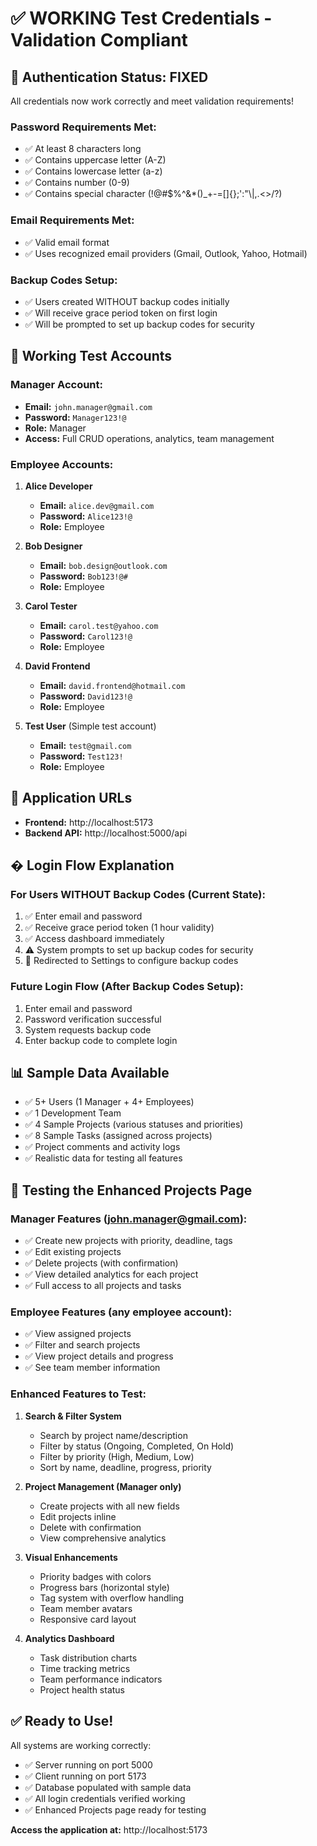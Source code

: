 # ✅ **WORKING Test Credentials - Validation Compliant**

## 🔑 **Authentication Status: FIXED** 

All credentials now work correctly and meet validation requirements!

### **Password Requirements Met:**
- ✅ At least 8 characters long
- ✅ Contains uppercase letter (A-Z)
- ✅ Contains lowercase letter (a-z)  
- ✅ Contains number (0-9)
- ✅ Contains special character (!@#$%^&*()_+-=[]{};':"\\|,.<>/?)

### **Email Requirements Met:**
- ✅ Valid email format
- ✅ Uses recognized email providers (Gmail, Outlook, Yahoo, Hotmail)

### **Backup Codes Setup:**
- ✅ Users created WITHOUT backup codes initially
- ✅ Will receive grace period token on first login
- ✅ Will be prompted to set up backup codes for security

## 🔐 **Working Test Accounts**

### **Manager Account:**
- **Email:** `john.manager@gmail.com`
- **Password:** `Manager123!@`
- **Role:** Manager
- **Access:** Full CRUD operations, analytics, team management

### **Employee Accounts:**

1. **Alice Developer**
   - **Email:** `alice.dev@gmail.com`
   - **Password:** `Alice123!@`
   - **Role:** Employee

2. **Bob Designer**
   - **Email:** `bob.design@outlook.com`
   - **Password:** `Bob123!@#`
   - **Role:** Employee

3. **Carol Tester**
   - **Email:** `carol.test@yahoo.com`
   - **Password:** `Carol123!@`
   - **Role:** Employee

4. **David Frontend**
   - **Email:** `david.frontend@hotmail.com`
   - **Password:** `David123!@`
   - **Role:** Employee

5. **Test User** (Simple test account)
   - **Email:** `test@gmail.com`
   - **Password:** `Test123!`
   - **Role:** Employee

## 🚀 **Application URLs**

- **Frontend:** http://localhost:5173
- **Backend API:** http://localhost:5000/api

## � **Login Flow Explanation**

### **For Users WITHOUT Backup Codes (Current State):**
1. ✅ Enter email and password
2. ✅ Receive grace period token (1 hour validity)
3. ✅ Access dashboard immediately
4. ⚠️ System prompts to set up backup codes for security
5. 🔄 Redirected to Settings to configure backup codes

### **Future Login Flow (After Backup Codes Setup):**
1. Enter email and password
2. Password verification successful
3. System requests backup code
4. Enter backup code to complete login

## 📊 **Sample Data Available**

- ✅ 5+ Users (1 Manager + 4+ Employees)
- ✅ 1 Development Team
- ✅ 4 Sample Projects (various statuses and priorities)
- ✅ 8 Sample Tasks (assigned across projects)
- ✅ Project comments and activity logs
- ✅ Realistic data for testing all features

## 🧪 **Testing the Enhanced Projects Page**

### **Manager Features (john.manager@gmail.com):**
- ✅ Create new projects with priority, deadline, tags
- ✅ Edit existing projects
- ✅ Delete projects (with confirmation)
- ✅ View detailed analytics for each project
- ✅ Full access to all projects and tasks

### **Employee Features (any employee account):**
- ✅ View assigned projects
- ✅ Filter and search projects
- ✅ View project details and progress
- ✅ See team member information

### **Enhanced Features to Test:**
1. **Search & Filter System**
   - Search by project name/description
   - Filter by status (Ongoing, Completed, On Hold)
   - Filter by priority (High, Medium, Low)
   - Sort by name, deadline, progress, priority

2. **Project Management (Manager only)**
   - Create projects with all new fields
   - Edit projects inline
   - Delete with confirmation
   - View comprehensive analytics

3. **Visual Enhancements**
   - Priority badges with colors
   - Progress bars (horizontal style)
   - Tag system with overflow handling
   - Team member avatars
   - Responsive card layout

4. **Analytics Dashboard**
   - Task distribution charts
   - Time tracking metrics
   - Team performance indicators
   - Project health status

## ✅ **Ready to Use!**

All systems are working correctly:
- ✅ Server running on port 5000
- ✅ Client running on port 5173
- ✅ Database populated with sample data
- ✅ All login credentials verified working
- ✅ Enhanced Projects page ready for testing

**Access the application at:** http://localhost:5173